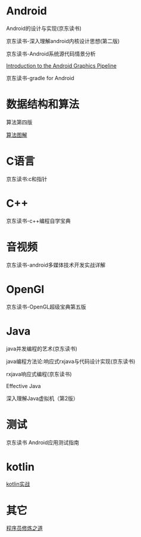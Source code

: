 # Android

Android的设计与实现(京东读书)

京东读书-深入理解android内核设计思想(第二版)

京东读书-Android系统源代码情景分析

[Introduction to the Android Graphics Pipeline](https://mathias-garbe.de/files/introduction-android-graphics.pdf)

京东读书-gradle for Android

# 数据结构和算法

算法第四版

[算法图解](https://book.douban.com/subject/26979890/)

# C语言

京东读书:c和指针

# C++

京东读书-c++编程自学宝典

# 音视频

京东读书-android多媒体技术开发实战详解

# OpenGl

京东读书-OpenGL超级宝典第五版

# Java

java并发编程的艺术(京东读书)

java编程方法论:响应式rxjava与代码设计实现(京东读书)

rxjava响应式编程(京东读书)

Effective Java

深入理解Java虚拟机（第2版）

# 测试

京东读书 Android应用测试指南

# kotlin

[kotlin实战](https://panxl6.gitbooks.io/kotlin-in-action-in-chinese/content/introduction.html)

# 其它

[程序员修炼之道](https://www.douban.com/doubanapp/dispatch/book/1152111)








